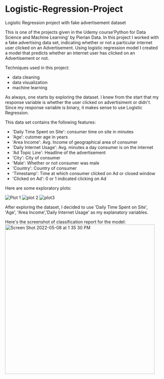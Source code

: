 # Logistic-Regression-Project
Logistic Regression project with fake advertisement dataset

This is one of the projects given in the Udemy course'Python for Data Science and Machine Learning' by Pierian Data. In this project I worked with a fake advertising data set, indicating whether or not a particular internet user clicked on an Advertisement. Using logistic regression model I created a model that predicts whether an internet user has clicked on an Advertisement or not. 

Techniques used in this project: 
 - data cleaning 
 - data visualization
 - machine learning


As always, one starts by exploring the dataset. I knew from the start that my response variable is whether the user clicked on advertisiment or didn't. Since my response variable is binary, it makes sense to use Logistic Regression. 

This data set contains the following features:

* 'Daily Time Spent on Site': consumer time on site in minutes
* 'Age': cutomer age in years
* 'Area Income': Avg. Income of geographical area of consumer
* 'Daily Internet Usage': Avg. minutes a day consumer is on the internet
* 'Ad Topic Line': Headline of the advertisement
* 'City': City of consumer
* 'Male': Whether or not consumer was male
* 'Country': Country of consumer
* 'Timestamp': Time at which consumer clicked on Ad or closed window
* 'Clicked on Ad': 0 or 1 indicated clicking on Ad


Here are some exploratory plots:

![Plot 1](https://user-images.githubusercontent.com/94130159/167310695-352cf0b1-f8d8-4e92-ba47-e7a06af5e038.png)
![plot 2](https://user-images.githubusercontent.com/94130159/167310698-6b8aa9e4-156a-4697-8123-17d1bf23d890.png)
![plot3](https://user-images.githubusercontent.com/94130159/167310700-b7461e32-781c-4627-b3df-1e732c95a900.png)

After exploring the dataset, I decided to use 'Daily Time Spent on Site', 'Age', 'Area Income','Daily Internet Usage' as my explanatory variables.

Here's the screenshot of classification report for the model:
<img width="488" alt="Screen Shot 2022-05-08 at 1 35 30 PM" src="https://user-images.githubusercontent.com/94130159/167310769-44a6dba7-8e03-495e-ae79-e23ff705f0a9.png">

